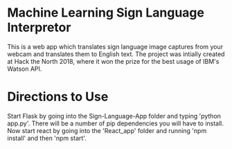 # Machine Learning Sign Language Interpretor
This is a web app which translates sign language image captures from your webcam and translates them to English text. The project was intially created at Hack the North 2018, where it won the prize for the best usage of IBM's Watson API.

# Directions to Use
Start Flask by going into the Sign-Language-App folder and typing 'python app.py'. There will be a number of pip dependencies you will have to install.
Now start react by going into the 'React_app' folder and running 'npm install' and then 'npm start'.
